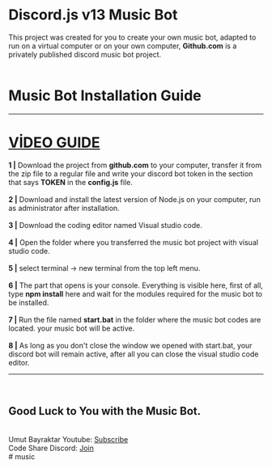 # Discord.js v13 Music Bot
This project was created for you to create your own music bot, adapted to run on a virtual computer or on your own computer, **Github.com** is a privately published discord music bot project.<br><br>
<h1>Music Bot Installation Guide</h1><hr>
<h1><a href="https://youtu.be/rsfLHi2u-Bo">VİDEO GUIDE</a></h1>
<b>1 |</b> Download the project from <b>github.com</b> to your computer, transfer it from the zip file to a regular file and write your discord bot token in the section that says <b>TOKEN</b> in the <b>config.js</b> file.<br><br>
<b>2 |</b> Download and install the latest version of Node.js on your computer, run as administrator after installation.<br><br>
<b>3 |</b> Download the coding editor named Visual studio code.<br><br>
<b>4 |</b> Open the folder where you transferred the music bot project with visual studio code.<br><br>
<b>5 |</b> select terminal -> new terminal from the top left menu.<br><br>
<b>6 |</b> The part that opens is your console. Everything is visible here, first of all, type <b>npm install</b> here and wait for the modules required for the music bot to be installed.<br><br>
<b>7 |</b> Run the file named <b>start.bat</b> in the folder where the music bot codes are located. your music bot will be active.<br><br>
<b>8 |</b> As long as you don't close the window we opened with start.bat, your discord bot will remain active, after all you can close the visual studio code editor.<br><hr><br>
<h2>Good Luck to You with the Music Bot.</h2>
<br>
Umut Bayraktar Youtube: <a href="https://www.youtube.com/UmutBayraktarYT">Subscribe</a><br>
Code Share Discord: <a href="https://discord.gg/6XGqdgE">Join</a><br>
# music
